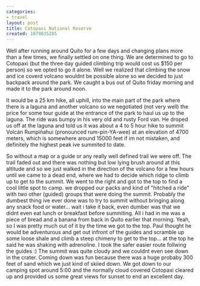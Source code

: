 ```yaml
---
categories:
- travel
layout: post
title: Cotopaxi National Reserve
created: 1079835285
---
```

Well after running around Quito for a few days and changing plans more than a few times,  we finally settled on one thing.  We are determined to go to Cotopaxi (but the three day guided climbing trip would cost us $150 per person) so we opted to go it alone. Well we realized that climbing the snow and ice coverd volcano wouldnt be possible alone so we decided to just backpack around the park.  We caught a bus out of Quito friday morning and made it to the park around noon.    

It would be a 25 km hike, all uphill, into the main part of the park where there is a laguna and another volcano so we negotiated (not very well) the price for some tour guide at the entrance of the park to haul us up to the laguna.  The ride was bumpy in his very old and rusty Ford van. He droped us off at the laguna and told us it was about a 4 to 5 hour hike to summit Volcán Rumpiñahui (pronounced rum-pin-YA-wee) at an elevation of 4700 meters, which is somewhere around 15000 feet if im not mistaken, and definitely the highest peak ive summited to date.    

So without a map or a guide or any really well defined trail we were off.  The trail faded out and there was nothing but low lying brush around at this altitude and so we just walked in the direction of the volcano for a few hours until we came to a dead end, where we had to decide which ridge to climb up to get to the summit.  We went to the right and got to the top to find a cool little spot to camp.  we dropped our packs and kind of "hitched a ride" with two other (guided) groups that were doing the summit.  Probably the dumbest thing ive ever done was to try to summit without bringing along any snack food or water... wait i take it back,  even dumber was that we didnt even eat lunch or breakfast before summiting.   All i had in me was a piece of bread and a banana from back in Quito earlier that morning.  Yeah, so I was pretty much out of it by the time we got to the top. Paul thought he would be adventurous and get out infront of the guides and scramble up some loose shale and climb a steep chimeny to get to the top... at the top he said he was shaking with adrenoline. I took the safer easier route follwing the guides :)  The summit was quite cloudy and we couldnt even see down in the crater. Coming down was fun because there was a huge probaby 300 feet of sand which we just kind of skiied down. We got down to our camping spot around 5:00 and the normally cloud covered Cotopaxi cleared up and provided us some great views for sunset to end an excellent day.  
